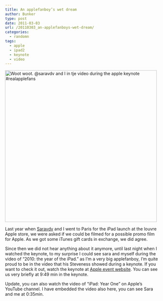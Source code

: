 ```yaml
---
title: An applefanboy’s wet dream
author: Bunker
type: post
date: 2011-03-03
url: /20110303_an-applefanboys-wet-dream/
categories:
  - randomn
tags:
  - apple
  - ipad2
  - keynote
  - video
---
```

[<img src="http://farm6.static.flickr.com/5054/5492665031_bab549732c.jpg" width="500" height="500" alt="Woot woot. @saravdv and I in tje video during the apple keynote #realapplefans" />][1]

Last year when <a href="http://www.saravdv.be" title="Saravdv, there are no endings only new beginnings" rel="muse met">Saravdv</a> and I went to Paris for the iPad launch at the louvre Apple store, we were asked if we could be filmed for a possible promo film for Apple. As we got some iTunes gift cards in exchange, we did agree.

Since then we did not hear anything about it anymore, until last night when I watched the keynote, to my surprise I could see sara and myself during the video of &#8220;2010: the year of the iPad.&#8221; as I&#8217;m a very big applefanboy, I&#8217;m quite proud to be in the video that his Steveness showed during a keynote. If you want to check it out, watch the keynote at [Apple event website][2]. You can see us very briefly at 9:49 min in the keynote.

Update, you can also watch the video of &#8220;iPad: Year One&#8221; on Apple&#8217;s YouTube channel. I have embedded the video also here, you can see Sara and me at 0:35min.

 [1]: http://www.flickr.com/photos/iphone_bunker/5492665031/ "Woot woot. @saravdv and I in tje video during the apple keynote #realapplefans by Bunker's iphone, on Flickr"
 [2]: http://bit.ly/fv9o83